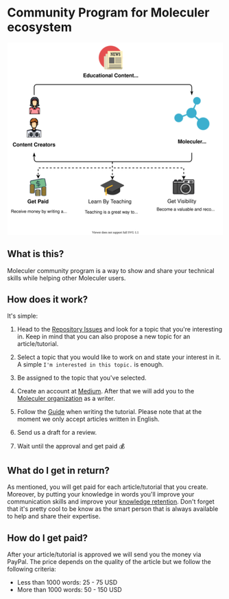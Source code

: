 # Community Program for Moleculer ecosystem

![Communication Overview diagram](assets/moleculer-education.svg)

## What is this?

Moleculer community program is a way to show and share your technical skills while helping other Moleculer users.

## How does it work?

It's simple:

1. Head to the [Repository Issues](https://github.com/moleculerjs/educational-content/issues) and look for a topic that you're interesting in. Keep in mind that you can also propose a new topic for an article/tutorial.

2. Select a topic that you would like to work on and state your interest in it. A simple `I'm interested in this topic.` is enough.

3. Be assigned to the topic that you've selected.

4. Create an account at [Medium](https://medium.com/). After that we will add you to the [Moleculer organization](https://medium.com/moleculer) as a writer.

5. Follow the [Guide](.github/ISSUE_TEMPLATE/writing-an-article.md) when writing the tutorial. Please note that at the moment we only accept articles written in English.

6. Send us a draft for a review.

7. Wait until the approval and get paid :moneybag:

## What do I get in return?

As mentioned, you will get paid for each article/tutorial that you create. Moreover, by putting your knowledge in words you'll improve your communication skills and improve your [knowledge retention](https://en.wikipedia.org/wiki/Learning_pyramid). Don't forget that it's pretty cool to be know as the smart person that is always available to help and share their expertise.

## How do I get paid? 
After your article/tutorial is approved we will send you the money via PayPal. The price depends on the quality of the article but we follow the following criteria:
- Less than 1000 words: 25 - 75 USD
- More than 1000 words: 50 - 150 USD
